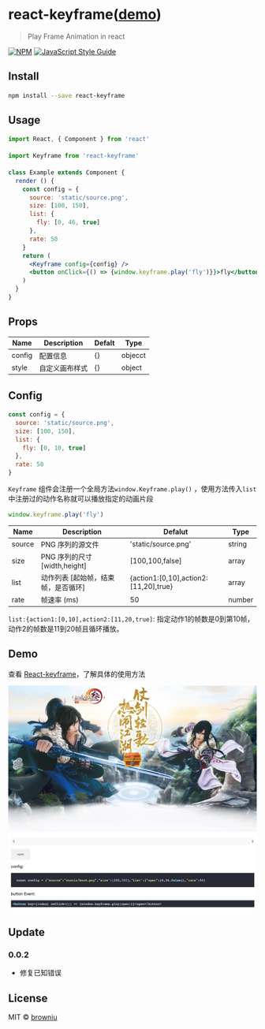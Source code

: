# react-keyframe([demo](https://browniu.com/react-keyframe))

> Play Frame Animation in react

[![NPM](https://img.shields.io/npm/v/react-keyframe.svg)](https://www.npmjs.com/package/react-keyframe) [![JavaScript Style Guide](https://img.shields.io/badge/code_style-standard-brightgreen.svg)](https://standardjs.com)

## Install

```bash
npm install --save react-keyframe
```

## Usage

```jsx
import React, { Component } from 'react'

import Keyframe from 'react-keyframe'

class Example extends Component {
  render () {
    const config = {
      source: 'static/source.png',
      size: [100, 150],
      list: {
        fly: [0, 46, true]
      },
      rate: 50
    }
    return (
      <Keyframe config={config} />
      <button onClick={() => {window.keyframe.play('fly')}}>fly</button>
    )
  }
}
```

## Props

| Name   | Description    | Defalt | Type    |
| ------ | -------------- | ------ | ------- |
| config | 配置信息       | {}     | objecct |
| style  | 自定义画布样式 | {}     | object  |

## Config

```javascript
const config = {
  source: 'static/source.png',
  size: [100, 150],
  list: {
    fly: [0, 10, true]
  },
  rate: 50
}
```

`Keyframe` 组件会注册一个全局方法`window.Keyframe.play()` ，使用方法传入`list`中注册过的动作名称就可以播放指定的动画片段

```javascript
window.keyframe.play('fly')
```

| Name   | Description                         | Defalut                               | Type   |
| ------ | ----------------------------------- | ------------------------------------- | ------ |
| source | PNG 序列的源文件                    | 'static/source.png'                   | string |
| size   | PNG 序列的尺寸 [width,height]       | [100,100,false]                       | array  |
| list   | 动作列表 [起始帧，结束帧，是否循环] | {action1:[0,10],action2:[11,20],true} | array  |
| rate   | 帧速率 (ms)                         | 50                                    | number |

`list:{action1:[0,10],action2:[11,20,true]`: 指定动作1的帧数是0到第10帧，动作2的帧数是11到20帧且循环播放。

## Demo

查看 [React-keyframe](https://browniu.com/react-keyframe)，了解具体的使用方法

![](static/react-keyframe_demo.png)

## Update

### 0.0.2

* 修复已知错误

## License

MIT © [browniu](https://github.com/browniu)
